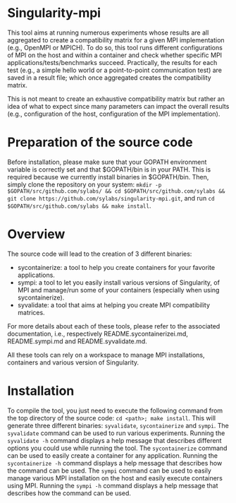 # Singularity-mpi

This tool aims at running numerous experiments whose results are all aggregated to create a compatibility matrix for a given MPI 
implementation (e.g., OpenMPI or MPICH). 
To do so, this tool runs different configurations of MPI on the host and within a 
container and check whether specific MPI applications/tests/benchmarks succeed.
Practically, the results for each test (e.g., a simple hello world or a point-to-point communication test) are saved in a result file; which once aggregated creates the compatibility matrix.

This is not meant to create an exhaustive compatibility matrix but rather an idea of what to expect since many parameters can impact the overall results (e.g., configuration of the host, configuration of the MPI implementation).

# Preparation of the source code

Before installation, please make sure that your GOPATH environment variable is correctly set and that $GOPATH/bin is in your PATH. This is required because we currently install binaries in $GOPATH/bin.
Then, simply clone the repository on your system: `mkdir -p $GOPATH/src/github.com/sylabs/ && cd $GOPATH/src/github.com/sylabs && git clone https://github.com/sylabs/singularity-mpi.git`, and run `cd $GOPATH/src/github.com/sylabs && make install`.

# Overview

The source code will lead to the creation of 3 different binaries:
- sycontainerize: a tool to help you create containers for your favorite applications.
- sympi: a tool to let you easily install various versions of Singularity, of MPI and manage/run some of your containers (especially when using sycontainerize).
- syvalidate: a tool that aims at helping you create MPI compatibility matrices.

For more details about each of these tools, please refer to the associated documentation, i.e., respectively README.sycontainerizei.md, README.sympi.md and README.syvalidate.md.

All these tools can rely on a workspace to manage MPI installations, containers and various version of Singularity. 

# Installation

To compile the tool, you just need to execute the following command from the top directory of the source code: `cd <path>; make install`.
This will generate three different binaries: `syvalidate`, `sycontainerize` and `sympi`.
The `syvalidate` command can be used to run various experiments. Running the `syvalidate -h` command displays a help 
message that describes different options you could use while running the tool.
The `sycontainerize` command can be used to easily create a container for any application. Running the `sycontainerize -h` command displays a help message that describes how the command can be used.
The `sympi` command can be used to easily manage various MPI installation on the host and easily execute containers using MPI. Running the `sympi -h` command displays a help message that describes how the command can be used.
